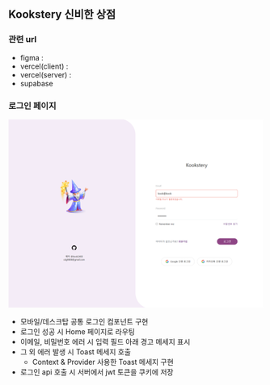 ## Kookstery 신비한 상점

### 관련 url
- figma : 
- vercel(client) : 
- vercel(server) :
- supabase

### 로그인 페이지

![로그인 페이지](image.png)

- 모바일/데스크탑 공통 로그인 컴포넌트 구현
- 로그인 성공 시 Home 페이지로 라우팅
- 이메일, 비밀번호 에러 시 입력 필드 아래 경고 메세지 표시
- 그 외 에러 발생 시 Toast 메세지 호출
  - Context & Provider 사용한 Toast 메세지 구현
- 로그인 api 호출 시 서버에서 jwt 토큰을 쿠키에 저장
